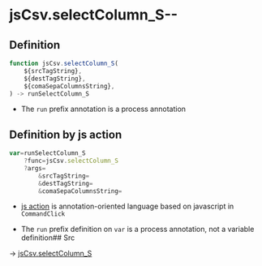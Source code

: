 # jsCsv.selectColumn_S--

## Definition

```js.js
function jsCsv.selectColumn_S(
	${srcTagString},
	${destTagString},
	${comaSepaColumnsString},
) -> runSelectColumn_S
```

- The `run` prefix annotation is a process annotation
## Definition by js action

```js.js
var=runSelectColumn_S
	?func=jsCsv.selectColumn_S
	?args=
		&srcTagString=
		&destTagString=
		&comaSepaColumnsString=
```

- [js action](#) is annotation-oriented language based on javascript in `CommandClick`

- The `run` prefix definition on `var` is a process annotation, not a variable definition## Src

-> [jsCsv.selectColumn_S](https://github.com/puutaro/CommandClick/blob/master/app/src/main/java/com/puutaro/commandclick/fragment_lib/terminal_fragment/js_interface/JsCsv.kt#L374)


